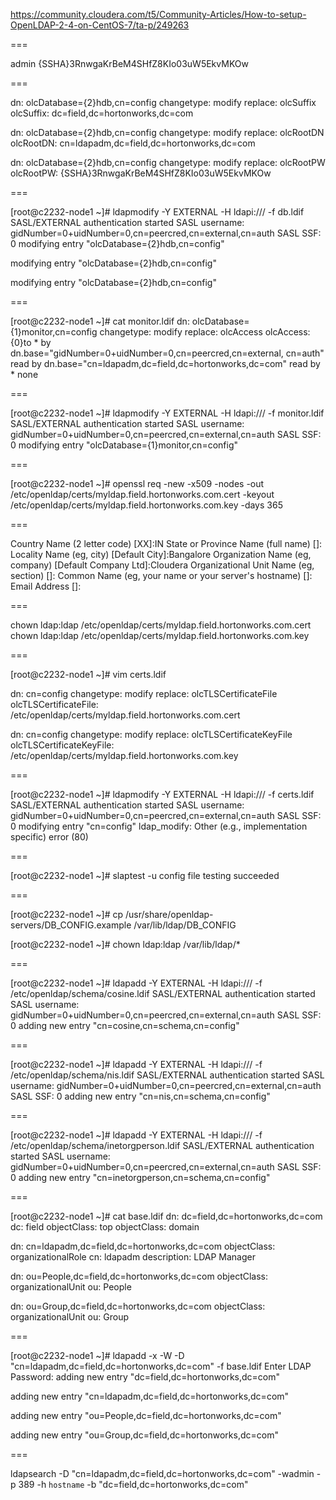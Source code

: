 https://community.cloudera.com/t5/Community-Articles/How-to-setup-OpenLDAP-2-4-on-CentOS-7/ta-p/249263

===

admin
{SSHA}3RnwgaKrBeM4SHfZ8KIo03uW5EkvMKOw

===

dn: olcDatabase={2}hdb,cn=config
changetype: modify
replace: olcSuffix
olcSuffix: dc=field,dc=hortonworks,dc=com

dn: olcDatabase={2}hdb,cn=config
changetype: modify
replace: olcRootDN
olcRootDN: cn=ldapadm,dc=field,dc=hortonworks,dc=com

dn: olcDatabase={2}hdb,cn=config
changetype: modify
replace: olcRootPW
olcRootPW: {SSHA}3RnwgaKrBeM4SHfZ8KIo03uW5EkvMKOw

===

[root@c2232-node1 ~]# ldapmodify -Y EXTERNAL -H ldapi:/// -f db.ldif
SASL/EXTERNAL authentication started
SASL username: gidNumber=0+uidNumber=0,cn=peercred,cn=external,cn=auth
SASL SSF: 0
modifying entry "olcDatabase={2}hdb,cn=config"

modifying entry "olcDatabase={2}hdb,cn=config"

modifying entry "olcDatabase={2}hdb,cn=config"

===

[root@c2232-node1 ~]# cat monitor.ldif
dn: olcDatabase={1}monitor,cn=config
changetype: modify
replace: olcAccess
olcAccess: {0}to * by dn.base="gidNumber=0+uidNumber=0,cn=peercred,cn=external, cn=auth" read by dn.base="cn=ldapadm,dc=field,dc=hortonworks,dc=com" read by * none

===

[root@c2232-node1 ~]# ldapmodify -Y EXTERNAL -H ldapi:/// -f monitor.ldif
SASL/EXTERNAL authentication started
SASL username: gidNumber=0+uidNumber=0,cn=peercred,cn=external,cn=auth
SASL SSF: 0
modifying entry "olcDatabase={1}monitor,cn=config"

===

[root@c2232-node1 ~]# openssl req -new -x509 -nodes -out /etc/openldap/certs/myldap.field.hortonworks.com.cert -keyout /etc/openldap/certs/myldap.field.hortonworks.com.key -days 365

===

Country Name (2 letter code) [XX]:IN
State or Province Name (full name) []:
Locality Name (eg, city) [Default City]:Bangalore
Organization Name (eg, company) [Default Company Ltd]:Cloudera
Organizational Unit Name (eg, section) []:
Common Name (eg, your name or your server's hostname) []:
Email Address []:

===

chown ldap:ldap /etc/openldap/certs/myldap.field.hortonworks.com.cert
chown ldap:ldap /etc/openldap/certs/myldap.field.hortonworks.com.key

===

[root@c2232-node1 ~]# vim certs.ldif

dn: cn=config
changetype: modify
replace: olcTLSCertificateFile
olcTLSCertificateFile: /etc/openldap/certs/myldap.field.hortonworks.com.cert

dn: cn=config
changetype: modify
replace: olcTLSCertificateKeyFile
olcTLSCertificateKeyFile: /etc/openldap/certs/myldap.field.hortonworks.com.key

===

[root@c2232-node1 ~]# ldapmodify -Y EXTERNAL -H ldapi:/// -f certs.ldif
SASL/EXTERNAL authentication started
SASL username: gidNumber=0+uidNumber=0,cn=peercred,cn=external,cn=auth
SASL SSF: 0
modifying entry "cn=config"
ldap_modify: Other (e.g., implementation specific) error (80)

===

[root@c2232-node1 ~]# slaptest -u
config file testing succeeded

===

[root@c2232-node1 ~]# cp /usr/share/openldap-servers/DB_CONFIG.example /var/lib/ldap/DB_CONFIG

[root@c2232-node1 ~]# chown ldap:ldap /var/lib/ldap/*

===

[root@c2232-node1 ~]# ldapadd -Y EXTERNAL -H ldapi:/// -f /etc/openldap/schema/cosine.ldif
SASL/EXTERNAL authentication started
SASL username: gidNumber=0+uidNumber=0,cn=peercred,cn=external,cn=auth
SASL SSF: 0
adding new entry "cn=cosine,cn=schema,cn=config"

===

[root@c2232-node1 ~]# ldapadd -Y EXTERNAL -H ldapi:/// -f /etc/openldap/schema/nis.ldif
SASL/EXTERNAL authentication started
SASL username: gidNumber=0+uidNumber=0,cn=peercred,cn=external,cn=auth
SASL SSF: 0
adding new entry "cn=nis,cn=schema,cn=config"

===

[root@c2232-node1 ~]# ldapadd  -Y EXTERNAL -H ldapi:/// -f /etc/openldap/schema/inetorgperson.ldif
SASL/EXTERNAL authentication started
SASL username: gidNumber=0+uidNumber=0,cn=peercred,cn=external,cn=auth
SASL SSF: 0
adding new entry "cn=inetorgperson,cn=schema,cn=config"

===

[root@c2232-node1 ~]# cat base.ldif
dn: dc=field,dc=hortonworks,dc=com
dc: field
objectClass: top
objectClass: domain

dn: cn=ldapadm,dc=field,dc=hortonworks,dc=com
objectClass: organizationalRole
cn: ldapadm
description: LDAP Manager

dn: ou=People,dc=field,dc=hortonworks,dc=com
objectClass: organizationalUnit
ou: People

dn: ou=Group,dc=field,dc=hortonworks,dc=com
objectClass: organizationalUnit
ou: Group

===

[root@c2232-node1 ~]# ldapadd -x -W -D "cn=ldapadm,dc=field,dc=hortonworks,dc=com" -f base.ldif
Enter LDAP Password:
adding new entry "dc=field,dc=hortonworks,dc=com"

adding new entry "cn=ldapadm,dc=field,dc=hortonworks,dc=com"

adding new entry "ou=People,dc=field,dc=hortonworks,dc=com"

adding new entry "ou=Group,dc=field,dc=hortonworks,dc=com"

===

ldapsearch -D "cn=ldapadm,dc=field,dc=hortonworks,dc=com" -wadmin -p 389 -h `hostname` -b "dc=field,dc=hortonworks,dc=com"
